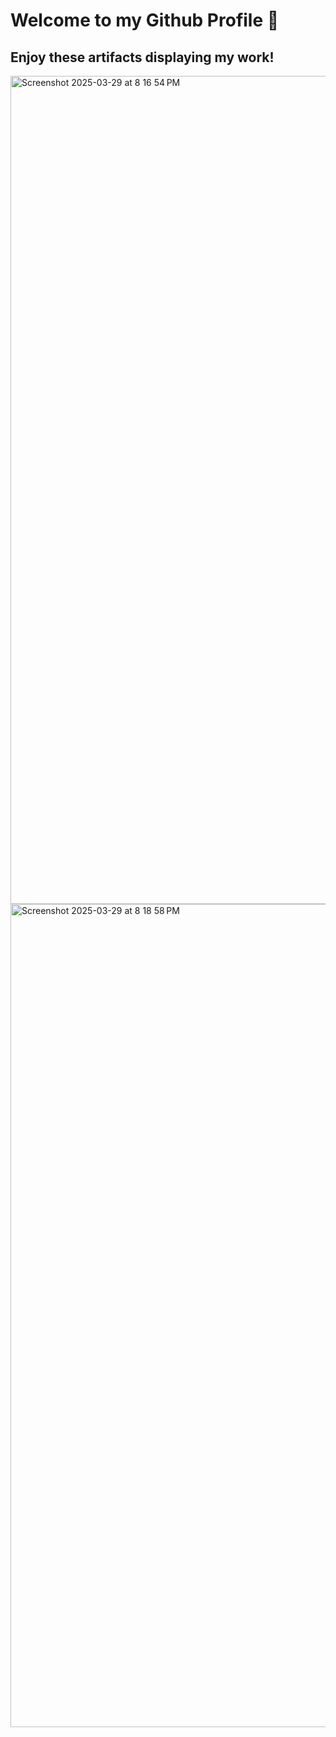 # Welcome to my Github Profile 👋
## Enjoy these artifacts displaying my work!

<img width="1325" alt="Screenshot 2025-03-29 at 8 16 54 PM" src="https://github.com/user-attachments/assets/2cd8ad19-8416-44cc-9ab3-f554b6b1f2b7" />
<img width="1317" alt="Screenshot 2025-03-29 at 8 18 58 PM" src="https://github.com/user-attachments/assets/01ccce4c-e2a5-460f-b981-a2e2a8c950ec" />




